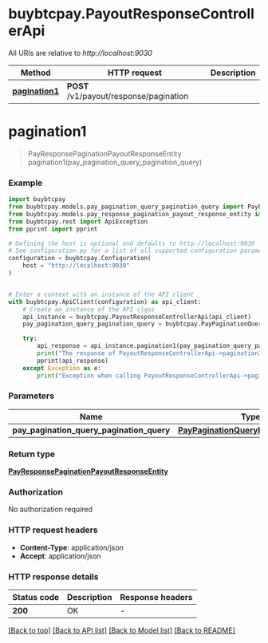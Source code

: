 # buybtcpay.PayoutResponseControllerApi

All URIs are relative to *http://localhost:9030*

Method | HTTP request | Description
------------- | ------------- | -------------
[**pagination1**](PayoutResponseControllerApi.md#pagination1) | **POST** /v1/payout/response/pagination | 


# **pagination1**
> PayResponsePaginationPayoutResponseEntity pagination1(pay_pagination_query_pagination_query)

### Example


```python
import buybtcpay
from buybtcpay.models.pay_pagination_query_pagination_query import PayPaginationQueryPaginationQuery
from buybtcpay.models.pay_response_pagination_payout_response_entity import PayResponsePaginationPayoutResponseEntity
from buybtcpay.rest import ApiException
from pprint import pprint

# Defining the host is optional and defaults to http://localhost:9030
# See configuration.py for a list of all supported configuration parameters.
configuration = buybtcpay.Configuration(
    host = "http://localhost:9030"
)


# Enter a context with an instance of the API client
with buybtcpay.ApiClient(configuration) as api_client:
    # Create an instance of the API class
    api_instance = buybtcpay.PayoutResponseControllerApi(api_client)
    pay_pagination_query_pagination_query = buybtcpay.PayPaginationQueryPaginationQuery() # PayPaginationQueryPaginationQuery | 

    try:
        api_response = api_instance.pagination1(pay_pagination_query_pagination_query)
        print("The response of PayoutResponseControllerApi->pagination1:\n")
        pprint(api_response)
    except Exception as e:
        print("Exception when calling PayoutResponseControllerApi->pagination1: %s\n" % e)
```



### Parameters


Name | Type | Description  | Notes
------------- | ------------- | ------------- | -------------
 **pay_pagination_query_pagination_query** | [**PayPaginationQueryPaginationQuery**](PayPaginationQueryPaginationQuery.md)|  | 

### Return type

[**PayResponsePaginationPayoutResponseEntity**](PayResponsePaginationPayoutResponseEntity.md)

### Authorization

No authorization required

### HTTP request headers

 - **Content-Type**: application/json
 - **Accept**: application/json

### HTTP response details

| Status code | Description | Response headers |
|-------------|-------------|------------------|
**200** | OK |  -  |

[[Back to top]](#) [[Back to API list]](../README.md#documentation-for-api-endpoints) [[Back to Model list]](../README.md#documentation-for-models) [[Back to README]](../README.md)

